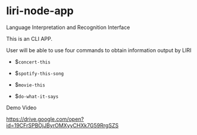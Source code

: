 # liri-node-app
Language Interpretation and Recognition Interface

This is an CLI APP.

User will be able to use four commands to obtain information output by LIRI

   * $`concert-this` <user input>

   * $`spotify-this-song` <user input>

   * $`movie-this` <user input>

   * $`do-what-it-says` <user input>
  
  Demo Video
  
  https://drive.google.com/open?id=19CFrSPBOjJByrOMXyyCHXk7G59RrgSZS
  
  
